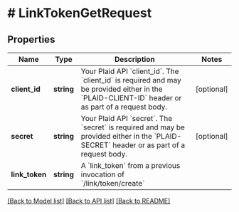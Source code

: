 # # LinkTokenGetRequest

## Properties

Name | Type | Description | Notes
------------ | ------------- | ------------- | -------------
**client_id** | **string** | Your Plaid API &#x60;client_id&#x60;. The &#x60;client_id&#x60; is required and may be provided either in the &#x60;PLAID-CLIENT-ID&#x60; header or as part of a request body. | [optional]
**secret** | **string** | Your Plaid API &#x60;secret&#x60;. The &#x60;secret&#x60; is required and may be provided either in the &#x60;PLAID-SECRET&#x60; header or as part of a request body. | [optional]
**link_token** | **string** | A &#x60;link_token&#x60; from a previous invocation of &#x60;/link/token/create&#x60; |

[[Back to Model list]](../../README.md#models) [[Back to API list]](../../README.md#endpoints) [[Back to README]](../../README.md)
